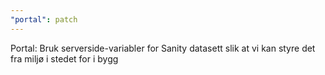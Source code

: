 ```yaml
---
"portal": patch
---
```


Portal: Bruk serverside-variabler for Sanity datasett slik at vi kan styre det fra miljø i stedet for i bygg
